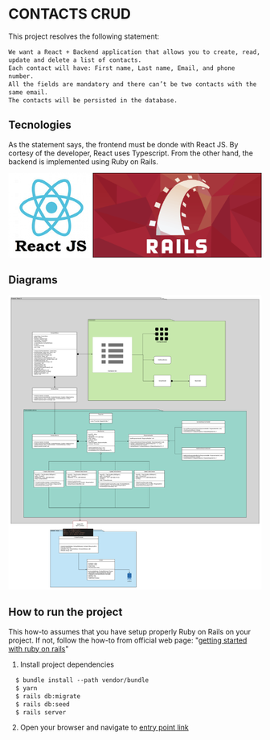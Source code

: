 # CONTACTS CRUD

This project resolves the following statement:

```dotnetcli
We want a React + Backend application that allows you to create, read, update and delete a list of contacts. 
Each contact will have: First name, Last name, Email, and phone number.
All the fields are mandatory and there can’t be two contacts with the same email. 
The contacts will be persisted in the database.
```

## Tecnologies

As the statement says, the frontend must be donde with React JS. By cortesy of the developer, React uses Typescript. From the other hand, the backend is implemented using Ruby on Rails.

![Technology](documentation/images/tecnology.png)

## Diagrams

![Diagrams](documentation/images/diagrams.png)

## How to run the project

This how-to assumes that you have setup properly Ruby on Rails on your project. If not, follow the how-to from official web page: "[getting started with ruby on rails](https://guides.rubyonrails.org/getting_started.html)"

1. Install project dependencies

```dotnetcli
  $ bundle install --path vendor/bundle
  $ yarn
  $ rails db:migrate
  $ rails db:seed
  $ rails server
```

2. Open your browser and navigate to [entry point link](http://localhost:3000)